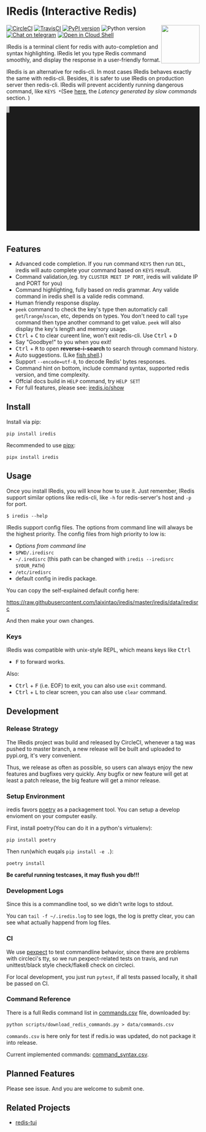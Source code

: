 # IRedis (Interactive Redis)

<img align="right" width="100" height="100" src="https://raw.githubusercontent.com/laixintao/iredis/master/docs/assets/logo.png" />

[![CircleCI](https://circleci.com/gh/laixintao/iredis.svg?style=svg)](https://circleci.com/gh/laixintao/iredis)
[![TravisCI](https://travis-ci.org/laixintao/iredis.svg?branch=master)](https://travis-ci.org/laixintao/iredis)
[![PyPI version](https://badge.fury.io/py/iredis.svg)](https://badge.fury.io/py/iredis)
![Python version](https://badgen.net/badge/python/3.6%20|%203.7%20|%203.8/)
[![Chat on telegram](https://badgen.net/badge/icon/join?icon=telegram&label=usergroup)](https://t.me/iredis_users)
[![Open in Cloud Shell](https://badgen.net/badge/run/GoogleCloudShell/blue?icon=terminal)](https://console.cloud.google.com/cloudshell/editor?cloudshell_git_repo=https://github.com/laixintao/iredis&cloudshell_print=docs/cloudshell/run-in-docker.txt)


IRedis is a terminal client for redis with auto-completion and syntax highlighting. IRedis let you type Redis command smoothly, and display the response in a user-friendly format.

IRedis is an alternative for redis-cli. In most cases IRedis behaves exactly the same with redis-cli. Besides, it is safer to use IRedis on production server then redis-cli. IRedis will prevent accidently running dangerous command, like `KEYS *`(See [here](https://redis.io/topics/latency), the *Latency generated by slow commands* section. )

![](./docs/assets/demo.svg)

## Features

- Advanced code completion. If you run command `KEYS` then run `DEL`, iredis will auto complete your command based on `KEYS` result.
- Command validation,(eg. try `CLUSTER MEET IP PORT`, iredis will validate IP and PORT for you)
- Command highlighting, fully based on redis grammar. Any valide command in iredis shell is a valide redis command.
- Human friendly response display.
- `peek` command to check the key's type then automaticly call `get`/`lrange`/`sscan`, etc, depends on types. You don't need to call `type` command then type another command to get value. `peek` will also display the key's length and memory usage.
- <kbd>Ctrl</kbd> + <kbd>C</kbd> to clear cureent line, won't exit redis-cli. Use <kbd>Ctrl</kbd> + <kbd>D</kbd>
- Say "Goodbye!" to you when you exit!
- <kbd>Ctrl</kbd> + <kbd>R</kbd> to open **reverse-i-search** to search through command history.
- Auto suggestions. (Like [fish shell](http://fishshell.com/).)
- Support `--encode=utf-8`, to decode Redis' bytes responses.
- Command hint on bottom, include command syntax, supported redis version, and time complexity.
- Offcial docs build in `HELP` command, try `HELP SET`!
- For full features, please see: [iredis.io/show](https://www.iredis.io/show/)

## Install

Install via pip:

```
pip install iredis
```

Recommended to use [pipx](https://github.com/pipxproject/pipx):

```
pipx install iredis
```

## Usage

Once you install IRedis, you will know how to use it. Just remember, IRedis
support similar options like redis-cli, like `-h` for redis-server's host
and `-p` for port. 

```
$ iredis --help
```

IRedis support config files. The options from command line will always be the
highest priority. The config files from high priority to low is:

- *Options from command line*
- `$PWD/.iredisrc`
- `~/.iredisrc` (this path can be changed with `iredis --iredisrc $YOUR_PATH`)
- `/etc/iredisrc`
- default config in iredis package.

You can copy the self-explained default config here: 

https://raw.githubusercontent.com/laixintao/iredis/master/iredis/data/iredisrc

And then make your own changes.

### Keys

IRedis was compatible with unix-style REPL, which means keys like <kbd>Ctrl</kbd>
 + <kbd>F</kbd> to forward works.

Also:

- <kbd>Ctrl</kbd> + <kbd>F</kbd> (i.e. EOF) to exit, you can also use `exit` command.
- <kbd>Ctrl</kbd> + <kbd>L</kbd> to clear screen, you can also use `clear` command.

## Development

### Release Strategy

The IRedis project was build and released by CircleCI, whenever a tag was pushed to master branch, a new release will be built and uploaded to pypi.org, it's very convenient.

Thus, we release as often as possible, so users can always enjoy the new features and bugfixes very quickly. Any bugfix or new feature will get at least a patch release, the big feature will get a minor release.

### Setup Environment

iredis favors [poetry](https://github.com/sdispater/poetry) as a packagement tool. You can setup a develop envioment on your computer easily.

First, install poetry(You can do it in a python's virtualenv):

```
pip install poetry
```

Then run(which euqals `pip install -e .`):

```
poetry install
```

**Be careful running testcases, it may flush you db!!!**

### Development Logs

Since this is a commandline tool, so we didn't write logs to stdout.

You can `tail -f ~/.iredis.log` to see logs, the log is pretty clear,
you can see what actually happend from log files.

### CI

We use [pexpect](https://pexpect.readthedocs.io/en/stable/) to test commandline
behavior, since there are problems with circleci's tty, so we run
pexpect-related tests on travis, and run unittest/black style check/flake8 check
on circleci.

For local development, you just run `pytest`, if all tests passed locally, it
shall be passed on CI.

### Command Reference

There is a full Redis command list in [commands.csv](docs/commands.csv) file, downloaded by:

```
python scripts/download_redis_commands.py > data/commands.csv
```

`commands.csv` is here only for test if redis.io was updated, do not package it into release.

Current implemented commands: [command_syntax.csv](iredis/data/command_syntax.csv).

## Planned Features

Please see issue. And you are welcome to submit one.

## Related Projects

- [redis-tui](https://github.com/mylxsw/redis-tui)
